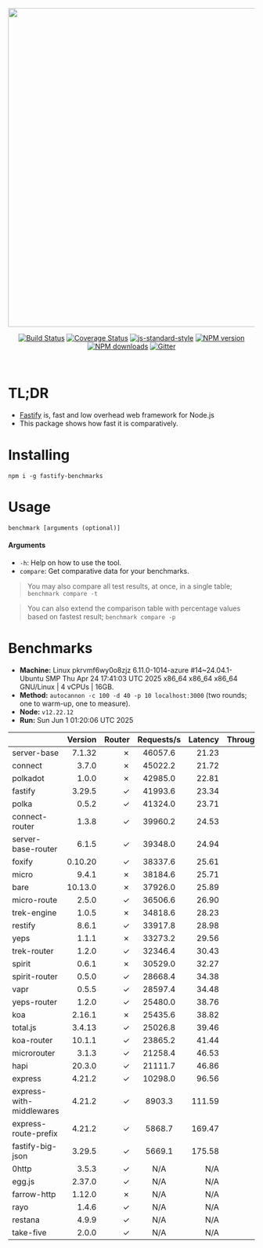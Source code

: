 <div align="center">
<img src="https://github.com/fastify/graphics/raw/master/full-logo.png" width="650" height="auto"/>
</div>

<div align="center">

[![Build Status](https://travis-ci.org/fastify/fastify.svg?branch=master)](https://travis-ci.org/fastify/fastify)
[![Coverage Status](https://coveralls.io/repos/github/fastify/fastify/badge.svg?branch=master)](https://coveralls.io/github/fastify/fastify?branch=master)
[![js-standard-style](https://img.shields.io/badge/code%20style-standard-brightgreen.svg?style=flat)](http://standardjs.com/)
[![NPM version](https://img.shields.io/npm/v/fastify.svg?style=flat)](https://www.npmjs.com/package/fastify)
[![NPM downloads](https://img.shields.io/npm/dm/fastify.svg?style=flat)](https://www.npmjs.com/package/fastify) [![Gitter](https://badges.gitter.im/gitterHQ/gitter.svg)](https://gitter.im/fastify)
</div>
<br />

# TL;DR

* [Fastify](https://github.com/fastify/fastify) is, fast and low overhead web framework for Node.js
* This package shows how fast it is comparatively.

# Installing

```
npm i -g fastify-benchmarks
```

# Usage

```
benchmark [arguments (optional)]
```

#### Arguments

* `-h`: Help on how to use the tool.
* `compare`: Get comparative data for your benchmarks.

> You may also compare all test results, at once, in a single table; `benchmark compare -t`

> You can also extend the comparison table with percentage values based on fastest result; `benchmark compare -p`
# Benchmarks
* __Machine:__ Linux pkrvmf6wy0o8zjz 6.11.0-1014-azure #14~24.04.1-Ubuntu SMP Thu Apr 24 17:41:03 UTC 2025 x86_64 x86_64 x86_64 GNU/Linux | 4 vCPUs | 16GB.
* __Method:__ `autocannon -c 100 -d 40 -p 10 localhost:3000` (two rounds; one to warm-up, one to measure).
* __Node:__ `v12.22.12`
* __Run:__ Sun Jun  1 01:20:06 UTC 2025

|                          | Version | Router | Requests/s | Latency | Throughput/Mb |
| :--                      | --:     | --:    | :-:        | --:     | --:           |
| server-base              | 7.1.32  | ✗      | 46057.6    | 21.23   | 8.21          |
| connect                  | 3.7.0   | ✗      | 45022.2    | 21.72   | 8.03          |
| polkadot                 | 1.0.0   | ✗      | 42985.0    | 22.81   | 7.67          |
| fastify                  | 3.29.5  | ✓      | 41993.6    | 23.34   | 7.49          |
| polka                    | 0.5.2   | ✓      | 41324.0    | 23.71   | 7.37          |
| connect-router           | 1.3.8   | ✓      | 39960.2    | 24.53   | 7.13          |
| server-base-router       | 6.1.5   | ✓      | 39348.0    | 24.94   | 7.02          |
| foxify                   | 0.10.20 | ✓      | 38337.6    | 25.61   | 6.29          |
| micro                    | 9.4.1   | ✗      | 38184.6    | 25.71   | 6.81          |
| bare                     | 10.13.0 | ✗      | 37926.0    | 25.89   | 6.76          |
| micro-route              | 2.5.0   | ✓      | 36506.6    | 26.90   | 6.51          |
| trek-engine              | 1.0.5   | ✗      | 34818.6    | 28.23   | 5.71          |
| restify                  | 8.6.1   | ✓      | 33917.8    | 28.98   | 6.11          |
| yeps                     | 1.1.1   | ✗      | 33273.2    | 29.56   | 5.93          |
| trek-router              | 1.2.0   | ✓      | 32346.4    | 30.43   | 5.31          |
| spirit                   | 0.6.1   | ✗      | 30529.0    | 32.27   | 5.44          |
| spirit-router            | 0.5.0   | ✓      | 28668.4    | 34.38   | 5.11          |
| vapr                     | 0.5.5   | ✓      | 28597.4    | 34.48   | 4.69          |
| yeps-router              | 1.2.0   | ✓      | 25480.0    | 38.76   | 4.54          |
| koa                      | 2.16.1  | ✗      | 25435.6    | 38.82   | 4.54          |
| total.js                 | 3.4.13  | ✓      | 25026.8    | 39.46   | 7.66          |
| koa-router               | 10.1.1  | ✓      | 23865.2    | 41.44   | 4.26          |
| microrouter              | 3.1.3   | ✓      | 21258.4    | 46.53   | 3.79          |
| hapi                     | 20.3.0  | ✓      | 21111.7    | 46.86   | 3.76          |
| express                  | 4.21.2  | ✓      | 10298.0    | 96.56   | 1.84          |
| express-with-middlewares | 4.21.2  | ✓      | 8903.3     | 111.59  | 3.41          |
| express-route-prefix     | 4.21.2  | ✓      | 5868.7     | 169.47  | 2.17          |
| fastify-big-json         | 3.29.5  | ✓      | 5669.1     | 175.58  | 65.22         |
| 0http                    | 3.5.3   | ✓      | N/A        | N/A     | N/A           |
| egg.js                   | 2.37.0  | ✓      | N/A        | N/A     | N/A           |
| farrow-http              | 1.12.0  | ✗      | N/A        | N/A     | N/A           |
| rayo                     | 1.4.6   | ✓      | N/A        | N/A     | N/A           |
| restana                  | 4.9.9   | ✓      | N/A        | N/A     | N/A           |
| take-five                | 2.0.0   | ✓      | N/A        | N/A     | N/A           |
